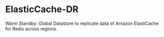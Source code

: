 # ElasticCache-DR
Warm Standby: Global Datastore to replicate data of Amazon ElastiCache for Redis across regions.
